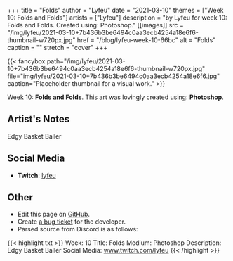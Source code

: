 +++
title =       "Folds"
author =      "Lyfeu"
date =        "2021-03-10"
themes =      ["Week 10: Folds and Folds"]
artists =     ["Lyfeu"]
description = "by Lyfeu for week 10: Folds and Folds. Created using: Photoshop."
[[images]]
      src = "/img/lyfeu/2021-03-10+7b436b3be6494c0aa3ecb4254a18e6f6-thumbnail-w720px.jpg"
      href = "/blog/lyfeu-week-10-66bc"
      alt = "Folds"
      caption = ""
      stretch = "cover"
+++


{{< fancybox path="/img/lyfeu/2021-03-10+7b436b3be6494c0aa3ecb4254a18e6f6-thumbnail-w720px.jpg" file="img/lyfeu/2021-03-10+7b436b3be6494c0aa3ecb4254a18e6f6.jpg" caption="Placeholder thumbnail for a visual work." >}}


Week 10: **Folds and Folds**. This art was lovingly created using: **Photoshop**.

## Artist's Notes

Edgy Basket Baller

## Social Media

- **Twitch**: <a href='https://twitch.tv/lyfeu' target='_blank'>lyfeu</a>

## Other

- Edit this page on [GitHub](https://github.com/teaminkling/web-refresh/edit/main/content/blog/lyfeu-week-10-66bc.md).
- Create [a bug ticket](https://github.com/teaminkling/web-refresh/issues/new?assignees=&labels=bug&template=problem-report.md&title=) for the developer.
- Parsed source from Discord is as follows:

{{< highlight txt >}}
Week: 10 
Title: Folds
Medium: Photoshop 
Description: Edgy Basket Baller
Social Media: www.twitch.com/lyfeu
{{< /highlight >}}